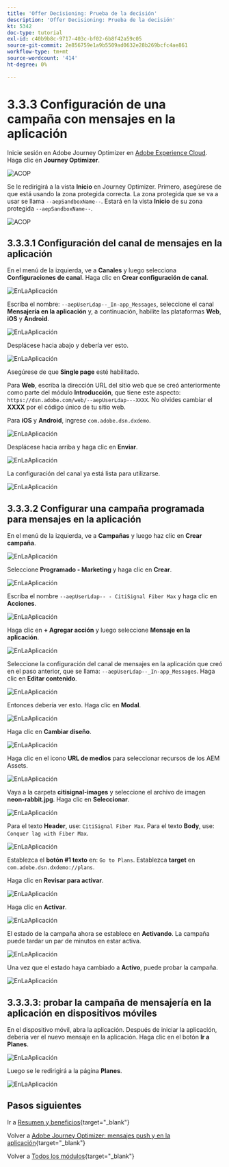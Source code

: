 ```yaml
---
title: 'Offer Decisioning: Prueba de la decisión'
description: 'Offer Decisioning: Prueba de la decisión'
kt: 5342
doc-type: tutorial
exl-id: c40b9b8c-9717-403c-bf02-6b8f42a59c05
source-git-commit: 2e856759e1a9b5509ad0632e28b269bcfc4ae861
workflow-type: tm+mt
source-wordcount: '414'
ht-degree: 0%

---
```


# 3.3.3 Configuración de una campaña con mensajes en la aplicación

Inicie sesión en Adobe Journey Optimizer en [Adobe Experience Cloud](https://experience.adobe.com). Haga clic en **Journey Optimizer**.

![ACOP](./../../../../modules/delivery-activation/ajo-b2c/ajob2c-1/images/acophome.png)

Se le redirigirá a la vista **Inicio** en Journey Optimizer. Primero, asegúrese de que está usando la zona protegida correcta. La zona protegida que se va a usar se llama `--aepSandboxName--`. Estará en la vista **Inicio** de su zona protegida `--aepSandboxName--`.

![ACOP](./../../../../modules/delivery-activation/ajo-b2c/ajob2c-1/images/acoptriglp.png)

## 3.3.3.1 Configuración del canal de mensajes en la aplicación

En el menú de la izquierda, ve a **Canales** y luego selecciona **Configuraciones de canal**. Haga clic en **Crear configuración de canal**.

![EnLaAplicación](./images/inapp1.png)

Escriba el nombre: `--aepUserLdap--_In-app_Messages`, seleccione el canal **Mensajería en la aplicación** y, a continuación, habilite las plataformas **Web**, **iOS** y **Android**.

![EnLaAplicación](./images/inapp2.png)

Desplácese hacia abajo y debería ver esto.

![EnLaAplicación](./images/inapp3.png)

Asegúrese de que **Single page** esté habilitado.

Para **Web**, escriba la dirección URL del sitio web que se creó anteriormente como parte del módulo **Introducción**, que tiene este aspecto: `https://dsn.adobe.com/web/--aepUserLdap---XXXX`. No olvides cambiar el **XXXX** por el código único de tu sitio web.

Para **iOS** y **Android**, ingrese `com.adobe.dsn.dxdemo`.

![EnLaAplicación](./images/inapp4.png)

Desplácese hacia arriba y haga clic en **Enviar**.

![EnLaAplicación](./images/inapp5.png)

La configuración del canal ya está lista para utilizarse.

![EnLaAplicación](./images/inapp6.png)

## 3.3.3.2 Configurar una campaña programada para mensajes en la aplicación

En el menú de la izquierda, ve a **Campañas** y luego haz clic en **Crear campaña**.

![EnLaAplicación](./images/inapp7.png)

Seleccione **Programado - Marketing** y haga clic en **Crear**.

![EnLaAplicación](./images/inapp8.png)

Escriba el nombre `--aepUserLdap-- - CitiSignal Fiber Max` y haga clic en **Acciones**.

![EnLaAplicación](./images/inapp9.png)

Haga clic en **+ Agregar acción** y luego seleccione **Mensaje en la aplicación**.

![EnLaAplicación](./images/inapp10.png)

Seleccione la configuración del canal de mensajes en la aplicación que creó en el paso anterior, que se llama: `--aepUserLdap--_In-app_Messages`. Haga clic en **Editar contenido**.

![EnLaAplicación](./images/inapp11.png)

Entonces debería ver esto. Haga clic en **Modal**.

![EnLaAplicación](./images/inapp12.png)

Haga clic en **Cambiar diseño**.

![EnLaAplicación](./images/inapp13.png)

Haga clic en el icono **URL de medios** para seleccionar recursos de los AEM Assets.

![EnLaAplicación](./images/inapp14.png)

Vaya a la carpeta **citisignal-images** y seleccione el archivo de imagen **neon-rabbit.jpg**. Haga clic en **Seleccionar**.

![EnLaAplicación](./images/inapp15.png)

Para el texto **Header**, use: `CitiSignal Fiber Max`.
Para el texto **Body**, use: `Conquer lag with Fiber Max`.

![EnLaAplicación](./images/inapp16.png)

Establezca el **botón #1 texto** en: `Go to Plans`.
Establezca **target** en `com.adobe.dsn.dxdemo://plans`.

Haga clic en **Revisar para activar**.

![EnLaAplicación](./images/inapp17.png)

Haga clic en **Activar**.

![EnLaAplicación](./images/inapp18.png)

El estado de la campaña ahora se establece en **Activando**. La campaña puede tardar un par de minutos en estar activa.

![EnLaAplicación](./images/inapp19.png)

Una vez que el estado haya cambiado a **Activo**, puede probar la campaña.

![EnLaAplicación](./images/inapp20.png)

## 3.3.3.3: probar la campaña de mensajería en la aplicación en dispositivos móviles

En el dispositivo móvil, abra la aplicación. Después de iniciar la aplicación, debería ver el nuevo mensaje en la aplicación. Haga clic en el botón **Ir a Planes**.

![EnLaAplicación](./images/inapp21.png)

Luego se le redirigirá a la página **Planes**.

![EnLaAplicación](./images/inapp22.png)

## Pasos siguientes

Ir a [Resumen y beneficios](./summary.md){target="_blank"}

Volver a [Adobe Journey Optimizer: mensajes push y en la aplicación](ajopushinapp.md){target="_blank"}

Volver a [Todos los módulos](./../../../../overview.md){target="_blank"}
